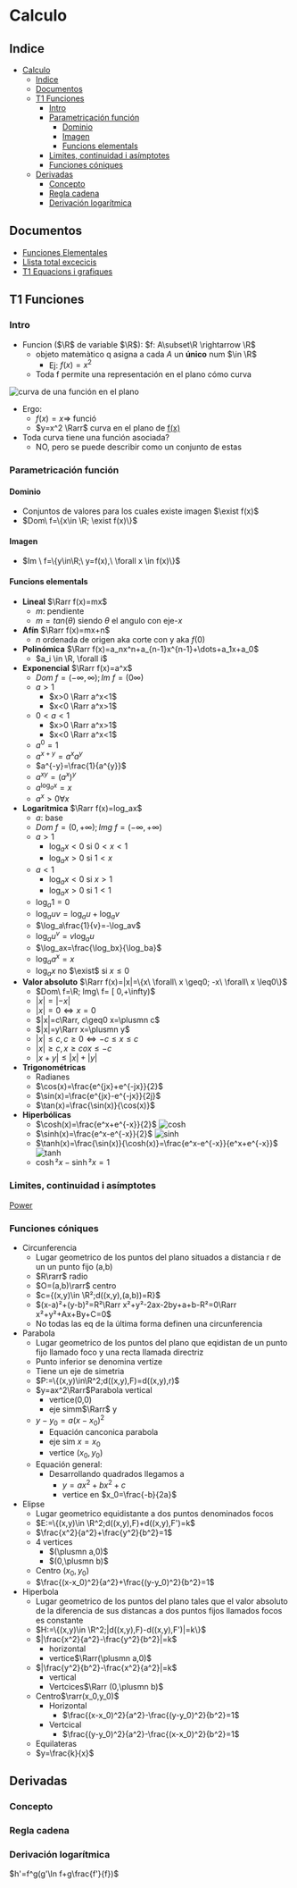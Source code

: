 # Calculo

## Indice

- [Calculo](#calculo)
  - [Indice](#indice)
  - [Documentos](#documentos)
  - [T1 Funciones](#t1-funciones)
    - [Intro](#intro)
    - [Parametricación función](#parametricación-función)
      - [Dominio](#dominio)
      - [Imagen](#imagen)
      - [Funcions elementals](#funcions-elementals)
    - [Limites, continuidad i asímptotes](#limites-continuidad-i-asímptotes)
    - [Funciones cóniques](#funciones-cóniques)
  - [Derivadas](#derivadas)
    - [Concepto](#concepto)
    - [Regla cadena](#regla-cadena)
    - [Derivación logarítmica](#derivación-logarítmica)

## Documentos

- [Funciones Elementales](Documentos/CALC/Funcions_elementals.pdf)
- [Llista total excecicis](Documentos/CALC/Llista%20total%20exercicis.pdf)
- [T1 Equacions i grafiques](Documentos/CALC/T1_Equacions_i_grafiques-c.pdf)

## T1 Funciones

### Intro

- Funcion ($\R$ de variable $\R$): $f: A\subset\R \rightarrow \R$
  - objeto matemàtico q asigna a cada $A$ un **único** num $\in \R$
    - Ej: $f(x)=x^2$
  - Toda f permite una representación en el plano cómo curva

![curva de una función en el plano](Imagenes/ELTEL/grafica-funcion-continua.png)

- Ergo:
  - $f(x)=x \Rightarrow$ <a name="#funció">funció</a>
  - $y=x^2 \Rarr$ curva en el plano de [f(x)](#función)
- Toda curva tiene una función asociada?
  - NO, pero se puede describir como un conjunto de estas

### Parametricación función

#### Dominio

- Conjuntos de valores para los cuales existe imagen $\exist f(x)$
- $Dom\ f=\{x\in \R; \exist f(x)\}$

#### Imagen

- $Im \ f=\{y\in\R;\ y=f(x),\ \forall x \in f(x)\}$

#### Funcions elementals

- **Lineal** $\Rarr f(x)=mx$
  - $m$: pendiente
  - $m=tan(\theta)$ siendo $\theta$ el angulo con eje-$x$
- **Afín** $\Rarr f(x)=mx+n$
  - $n$ ordenada de origen aka corte con y aka $f(0)$
- **Polinómica** $\Rarr f(x)=a_nx^n+a_{n-1}x^{n-1}+\dots+a_1x+a_0$
  - $a_i \in \R, \forall i$
- **Exponencial** $\Rarr f(x)=a^x$
  - $Dom\ f=(-\infty,\infty);Im\ f=(0\infty)$
  - $a>1$
    - $x>0 \Rarr a^x<1$
    - $x<0 \Rarr a^x>1$
  - $0<a<1$
    - $x>0 \Rarr a^x>1$
    - $x<0 \Rarr a^x<1$
  - $a^0=1$
  - $a^{x+y}=a^xa^y$
  - $a^{-y}=\frac{1}{a^{y}}$
  - $a^{xy}=(a^x)^y$
  - $a^{\log_ax}=x$
  - $a^x>0\forall x$
- **Logaritmica** $\Rarr f(x)=log_ax$
  - $a$: base
  - $Dom\ f=(0,+\infty); Img\ f= (-\infty,+\infty)$
  - $a>1$
    - $\log_ax<0$ si $0<x<1$
    - $\log_ax>0$ si $1<x$
  - $a<1$
    - $\log_ax<0$ si $x>1$
    - $\log_ax>0$ si $1<1$
  - $\log_a1=0$
  - $\log_auv=\log_au+\log_av$
  - $\log_a\frac{1}{v}=-\log_av$
  - $\log_au^v=v\log_au$
  - $\log_ax=\frac{\log_bx}{\log_ba}$
  - $\log_aa^x=x$
  - $\log_ax$ no $\exist$ si $x\leq0$
- **Valor absoluto** $\Rarr f(x)=|x|=\{x\ \forall\ x \geq0; -x\ \forall\ x \leq0\}$
  - $Dom\ f=\R; Img\ f= [ 0,+\infty)$
  - $|x|=|-x|$
  - $|x|=0\iff x=0$
  - $|x|=c\Rarr, c\geq0 x=\plusmn c$
  - $|x|=y\Rarr x=\plusmn y$
  - $|x|\leq c, c\geq 0 \iff -c\leq x\leq c$
  - $|x|\geq c, x\geq c o x\leq -c$
  - $|x+y|\leq|x|+|y|$
- **Trigonométricas**
  - Radianes
  - $\cos(x)=\frac{e^{jx}+e^{-jx}}{2}$
  - $\sin(x)=\frac{e^{jx}-e^{-jx}}{2j}$
  - $\tan(x)=\frac{\sin(x)}{\cos(x)}$
- **Hiperbólicas**
  - $\cosh(x)=\frac{e^x+e^{-x}}{2}$ ![cosh](Imagenes/CALC/Cosh.svg.png)
  - $\sinh(x)=\frac{e^x-e^{-x}}{2}$ ![sinh](Imagenes/CALC/Sinh_plot_real.png)
  - $\tanh(x)=\frac{\sin(x)}{\cosh(x)}=\frac{e^x-e^{-x}}{e^x+e^{-x}}$![tanh](Imagenes/CALC/640px-Hyperbolic_Tangent.svg.png)
  - $\cosh²x-\sinh²x=1$

### Limites, continuidad i asímptotes

[Power](Documentos/CALC/T1_Equacions_i_grafiques-c.pdf)

### Funciones cóniques

- Circunferencia
  - Lugar geometrico de los puntos del plano situados a distancia r de un un punto fijo (a,b)
  - $R\rarr$ radio
  - $O=(a,b)\rarr$ centro
  - $c={(x,y)\in \R²;d((x,y),(a,b))=R}$
  - $(x-a)²+(y-b)²=R²\Rarr x²+y²-2ax-2by+a+b-R²=0\Rarr x²+y²+Ax+By+C=0$
  - No todas las eq de la última forma definen una circunferencia
- Parabola
  - Lugar geometrico de los puntos del plano que eqidistan de un punto fijo llamado foco y una recta llamada directriz
  - Punto inferior se denomina vertize
  - Tiene un eje de simetria
  - $P:=\{(x,y)\in\R^2;d((x,y),F)=d((x,y),r)$
  - $y=ax^2\Rarr$Parabola vertical
    - vertice(0,0)
    - eje simm$\Rarr$ y
  - $y-y_0=a(x-x_0)^2$
    - Equación canconica parabola
    - eje sim $x=x_0$
    - vertice $(x_0,y_0)$
  - Equación general:
    - Desarrollando quadrados llegamos a
      - $y=ax^2+bx^2+c$
      - vertice en $x_0=\frac{-b}{2a}$
- Elipse
  - Lugar geometrico equidistante a dos puntos denominados focos
  - $E:=\{(x,y)\in \R^2;d((x,y),F)+d((x,y),F')=k$
  - $\frac{x^2}{a^2}+\frac{y^2}{b^2}=1$
  - 4 vertices
    - $(\plusmn a,0)$
    - $(0,\plusmn b)$
  - Centro $(x_0,y_0)$
  - $\frac{(x-x_0)^2}{a^2}+\frac{(y-y_0)^2}{b^2}=1$
- Hiperbola
  - Lugar geometrico de los puntos del plano tales que el valor absoluto de la diferencia de sus distancas a dos puntos fijos llamados focos es constante
  - $H:=\{(x,y)\in \R^2;|d((x,y),F)-d((x,y),F')|=k\}$
  - $|\frac{x^2}{a^2}-\frac{y^2}{b^2}|=k$
    - horizontal
    - vertice$\Rarr(\plusmn a,0)$
  - $|\frac{y^2}{b^2}-\frac{x^2}{a^2}|=k$
    - vertical
    - Vertcices$\Rarr (0,\plusmn b)$
  - Centro$\rarr(x_0,y_0)$
    - Horizontal
      - $\frac{(x-x_0)^2}{a^2}-\frac{(y-y_0)^2}{b^2}=1$
    - Vertcical
      - $\frac{(y-y_0)^2}{a^2}-\frac{(x-x_0)^2}{b^2}=1$
  - Equilateras
  - $y=\frac{k}{x}$

## Derivadas

### Concepto

### Regla cadena

### Derivación logarítmica

$h'=f^g(g'\ln f+g\frac{f'}{f})$



